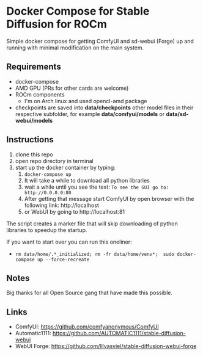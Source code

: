 # Docker Compose for Stable Diffusion for ROCm
Simple docker compose for getting ComfyUI and sd-webui (Forge) up and running with minimal modification on the main system.

## Requirements
* docker-compose
* AMD GPU (PRs for other cards are welcome)
* ROCm components
  * I'm on Arch linux and used opencl-amd package
* checkpoints are saved into **data/checkpoints** other model files in their respective subfolder, for example
**data/comfyui/models** or **data/sd-webui/models**

## Instructions
1. clone this repo
2. open repo directory in terminal
3. start up the docker container by typing:
   1. `docker-compose up`
   2. It will take a while to download all python libraries
   3. wait a while until you see the text:  `To see the GUI go to: http://0.0.0.0:80`
   4. After getting that message start ComfyUI by open browser with the following link: http://localhost
   5. or WebUI by going to http://localhost:81

The script creates a marker file that will skip downloading of python libraries to speedup the startup.

If you want to start over you can run this oneliner:
* `rm data/home/.*_initialized; rm -fr data/home/venv*;  sudo docker-compose up --force-recreate`

## Notes
Big thanks for all Open Source gang that have made this possible.

## Links
* ComfyUI: https://github.com/comfyanonymous/ComfyUI
* Automatic1111: https://github.com/AUTOMATIC1111/stable-diffusion-webui
* WebUI Forge: https://github.com/lllyasviel/stable-diffusion-webui-forge